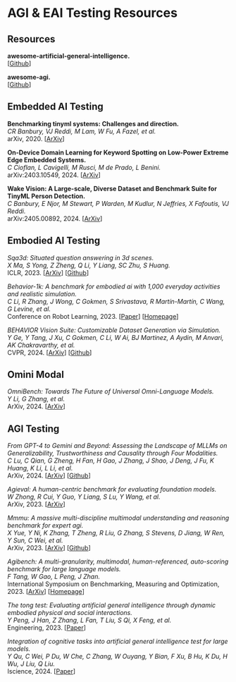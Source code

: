 # AGI & EAI Testing Resources

## Resources

**awesome-artificial-general-intelligence.**<br>
[[Github](https://github.com/freeman42x/awesome-artificial-general-intelligence)]

**awesome-agi.**<br>
[[Github](https://github.com/enricoros/awesome-agi)]

## Embedded AI Testing

**Benchmarking tinyml systems: Challenges and direction.**<br>
*CR Banbury, VJ Reddi, M Lam, W Fu, A Fazel, et al.*<br>
arXiv, 2020.
[[ArXiv](https://arxiv.org/pdf/2003.04821)]

**On-Device Domain Learning for Keyword Spotting on Low-Power Extreme Edge Embedded Systems.**<br>
*C Cioflan, L Cavigelli, M Rusci, M de Prado, L Benini.*<br>
arXiv:2403.10549, 2024.
[[ArXiv](https://arxiv.org/pdf/2403.10549)]

**Wake Vision: A Large-scale, Diverse Dataset and Benchmark Suite for TinyML Person Detection.**<br>
*C Banbury, E Njor, M Stewart, P Warden, M Kudlur, N Jeffries, X Fafoutis, VJ Reddi.*<br>
arXiv:2405.00892, 2024.
[[ArXiv](https://arxiv.org/pdf/2405.00892)]

## Embodied AI Testing

*Sqa3d: Situated question answering in 3d scenes.*<br>
*X Ma, S Yong, Z Zheng, Q Li, Y Liang, SC Zhu, S Huang.*<br>
ICLR, 2023.
[[ArXiv](https://arxiv.org/pdf/2210.07474)]
[[Github](https://sqa3d.github.io/)]

*Behavior-1k: A benchmark for embodied ai with 1,000 everyday activities and realistic simulation.*<br>
*C Li, R Zhang, J Wong, C Gokmen, S Srivastava, R Martín-Martín, C Wang, G Levine, et al.*<br>
Conference on Robot Learning, 2023.
[[Paper](https://proceedings.mlr.press/v205/li23a/li23a.pdf)]
[[Homepage](https://behavior.stanford.edu/)]

*BEHAVIOR Vision Suite: Customizable Dataset Generation via Simulation.*<br>
*Y Ge, Y Tang, J Xu, C Gokmen, C Li, W Ai, BJ Martinez, A Aydin, M Anvari, AK Chakravarthy, et al.*<br>
CVPR, 2024.
[[ArXiv](https://openaccess.thecvf.com/content/CVPR2024/papers/Ge_BEHAVIOR_Vision_Suite_Customizable_Dataset_Generation_via_Simulation_CVPR_2024_paper.pdf)]
[[Github](https://behavior-vision-suite.github.io/)]

## Omini Modal

*OmniBench: Towards The Future of Universal Omni-Language Models.*<br>
*Y Li, G Zhang, et al.*<br>
ArXiv, 2024.
[[ArXiv](https://arxiv.org/pdf/2409.15272)]

## AGI Testing

*From GPT-4 to Gemini and Beyond: Assessing the Landscape of MLLMs on Generalizability, Trustworthiness and Causality through Four Modalities.*<br>
*C Lu, C Qian, G Zheng, H Fan, H Gao, J Zhang, J Shao, J Deng, J Fu, K Huang, K Li, L Li, et al.*<br>
ArXiv, 2024.
[[ArXiv](https://arxiv.org/pdf/2401.15071.pdf)]
[[Github](https://openlamm.github.io/Leaderboards)]

*Agieval: A human-centric benchmark for evaluating foundation models.*<br>
*W Zhong, R Cui, Y Guo, Y Liang, S Lu, Y Wang, et al.*<br>
ArXiv, 2023.
[[ArXiv](https://arxiv.org/pdf/2304.06364)]

*Mmmu: A massive multi-discipline multimodal understanding and reasoning benchmark for expert agi.*<br>
*X Yue, Y Ni, K Zhang, T Zheng, R Liu, G Zhang, S Stevens, D Jiang, W Ren, Y Sun, C Wei, et al.*<br>
ArXiv, 2023.
[[ArXiv](https://arxiv.org/pdf/2311.16502)]
[[Github](https://mmmu-benchmark.github.io/)]

*Agibench: A multi-granularity, multimodal, human-referenced, auto-scoring benchmark for large language models.*<br>
*F Tang, W Gao, L Peng, J Zhan.*<br>
International Symposium on Benchmarking, Measuring and Optimization, 2023.
[[ArXiv](https://arxiv.org/pdf/2309.06495)]
[[Homepage](https://www.benchcouncil.org/agibench)]

*The tong test: Evaluating artificial general intelligence through dynamic embodied physical and social interactions.*<br>
*Y Peng, J Han, Z Zhang, L Fan, T Liu, S Qi, X Feng, et al.*<br>
Engineering, 2023.
[[Paper](https://www.sciencedirect.com/science/article/pii/S209580992300293X)]

*Integration of cognitive tasks into artificial general intelligence test for large models.*<br>
*Y Qu, C Wei, P Du, W Che, C Zhang, W Ouyang, Y Bian, F Xu, B Hu, K Du, H Wu, J Liu, Q Liu.*<br>
Iscience, 2024.
[[Paper](https://www.cell.com/iscience/fulltext/S2589-0042(24)00772-7)]
